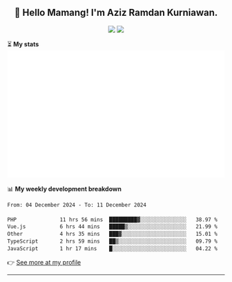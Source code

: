<h2 align="center">👋 Hello Mamang! I'm Aziz Ramdan Kurniawan.</h2>  
<p align="center">
  <img src="https://komarev.com/ghpvc/?username=azizramdan">
  <img src="https://wakatime.com/badge/user/90056fa0-4c31-4eca-954e-2a3ac05896f9.svg">
</p>
    
⏳ **My stats**  
![](https://raw.githubusercontent.com/azizramdan/github-stats/master/generated/overview.svg#gh-dark-mode-only)

📊 **My weekly development breakdown**
<!--START_SECTION:waka-->

```txt
From: 04 December 2024 - To: 11 December 2024

PHP              11 hrs 56 mins  █████████▓░░░░░░░░░░░░░░░   38.97 %
Vue.js           6 hrs 44 mins   █████▒░░░░░░░░░░░░░░░░░░░   21.99 %
Other            4 hrs 35 mins   ███▓░░░░░░░░░░░░░░░░░░░░░   15.01 %
TypeScript       2 hrs 59 mins   ██▒░░░░░░░░░░░░░░░░░░░░░░   09.79 %
JavaScript       1 hr 17 mins    █░░░░░░░░░░░░░░░░░░░░░░░░   04.22 %
```

<!--END_SECTION:waka-->
👉 [See more at my profile](https://wakatime.com/@azizramdan)
***
